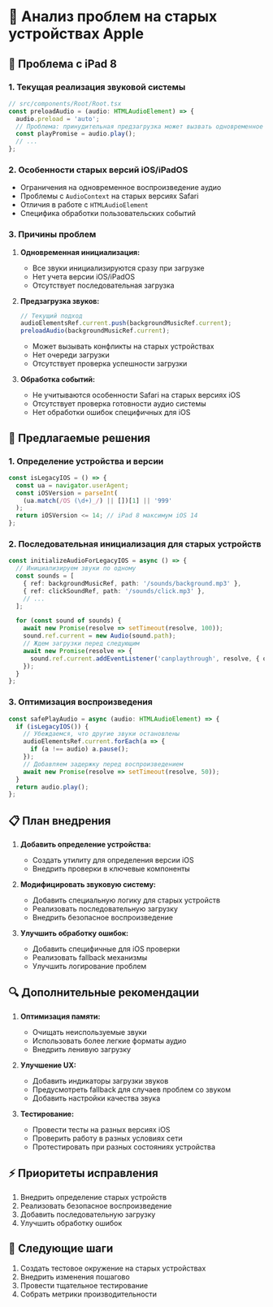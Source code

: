 # 🍎 Анализ проблем на старых устройствах Apple

## 📱 Проблема с iPad 8

### 1. Текущая реализация звуковой системы
```typescript
// src/components/Root/Root.tsx
const preloadAudio = (audio: HTMLAudioElement) => {
  audio.preload = 'auto';
  // Проблема: принудительная предзагрузка может вызвать одновременное воспроизведение
  const playPromise = audio.play();
  // ...
};
```

### 2. Особенности старых версий iOS/iPadOS
- Ограничения на одновременное воспроизведение аудио
- Проблемы с `AudioContext` на старых версиях Safari
- Отличия в работе с `HTMLAudioElement`
- Специфика обработки пользовательских событий

### 3. Причины проблем
1. **Одновременная инициализация:**
   - Все звуки инициализируются сразу при загрузке
   - Нет учета версии iOS/iPadOS
   - Отсутствует последовательная загрузка

2. **Предзагрузка звуков:**
   ```typescript
   // Текущий подход
   audioElementsRef.current.push(backgroundMusicRef.current);
   preloadAudio(backgroundMusicRef.current);
   ```
   - Может вызывать конфликты на старых устройствах
   - Нет очереди загрузки
   - Отсутствует проверка успешности загрузки

3. **Обработка событий:**
   - Не учитываются особенности Safari на старых версиях iOS
   - Отсутствует проверка готовности аудио системы
   - Нет обработки ошибок специфичных для iOS

## 🔧 Предлагаемые решения

### 1. Определение устройства и версии
```typescript
const isLegacyIOS = () => {
  const ua = navigator.userAgent;
  const iOSVersion = parseInt(
    (ua.match(/OS (\d+)_/) || [])[1] || '999'
  );
  return iOSVersion <= 14; // iPad 8 максимум iOS 14
};
```

### 2. Последовательная инициализация для старых устройств
```typescript
const initializeAudioForLegacyIOS = async () => {
  // Инициализируем звуки по одному
  const sounds = [
    { ref: backgroundMusicRef, path: '/sounds/background.mp3' },
    { ref: clickSoundRef, path: '/sounds/click.mp3' },
    // ...
  ];

  for (const sound of sounds) {
    await new Promise(resolve => setTimeout(resolve, 100));
    sound.ref.current = new Audio(sound.path);
    // Ждем загрузки перед следующим
    await new Promise(resolve => {
      sound.ref.current.addEventListener('canplaythrough', resolve, { once: true });
    });
  }
};
```

### 3. Оптимизация воспроизведения
```typescript
const safePlayAudio = async (audio: HTMLAudioElement) => {
  if (isLegacyIOS()) {
    // Убеждаемся, что другие звуки остановлены
    audioElementsRef.current.forEach(a => {
      if (a !== audio) a.pause();
    });
    // Добавляем задержку перед воспроизведением
    await new Promise(resolve => setTimeout(resolve, 50));
  }
  return audio.play();
};
```

## 📋 План внедрения

1. **Добавить определение устройства:**
   - Создать утилиту для определения версии iOS
   - Внедрить проверки в ключевые компоненты

2. **Модифицировать звуковую систему:**
   - Добавить специальную логику для старых устройств
   - Реализовать последовательную загрузку
   - Внедрить безопасное воспроизведение

3. **Улучшить обработку ошибок:**
   - Добавить специфичные для iOS проверки
   - Реализовать fallback механизмы
   - Улучшить логирование проблем

## 🔍 Дополнительные рекомендации

1. **Оптимизация памяти:**
   - Очищать неиспользуемые звуки
   - Использовать более легкие форматы аудио
   - Внедрить ленивую загрузку

2. **Улучшение UX:**
   - Добавить индикаторы загрузки звуков
   - Предусмотреть fallback для случаев проблем со звуком
   - Добавить настройки качества звука

3. **Тестирование:**
   - Провести тесты на разных версиях iOS
   - Проверить работу в разных условиях сети
   - Протестировать при разных состояниях устройства

## ⚡️ Приоритеты исправления
1. Внедрить определение старых устройств
2. Реализовать безопасное воспроизведение
3. Добавить последовательную загрузку
4. Улучшить обработку ошибок

## 📝 Следующие шаги
1. Создать тестовое окружение на старых устройствах
2. Внедрить изменения пошагово
3. Провести тщательное тестирование
4. Собрать метрики производительности 